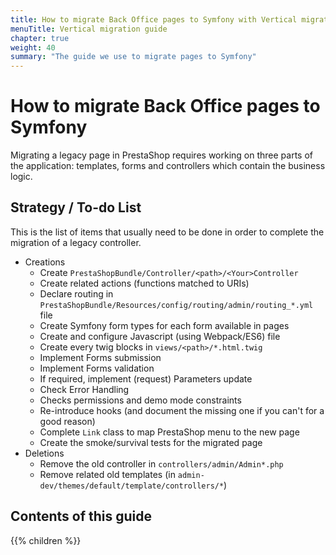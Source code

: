 ```yaml
---
title: How to migrate Back Office pages to Symfony with Vertical migration
menuTitle: Vertical migration guide
chapter: true
weight: 40
summary: "The guide we use to migrate pages to Symfony"
---
```


# How to migrate Back Office pages to Symfony

Migrating a legacy page in PrestaShop requires working on three parts of the application: templates, forms and controllers which contain the business logic.

## Strategy / To-do List

This is the list of items that usually need to be done in order to complete the migration of a legacy controller.

- Creations
  - Create `PrestaShopBundle/Controller/<path>/<Your>Controller`
  - Create related actions (functions matched to URIs)
  - Declare routing in `PrestaShopBundle/Resources/config/routing/admin/routing_*.yml` file
  - Create Symfony form types for each form available in pages
  - Create and configure Javascript (using Webpack/ES6) file
  - Create every twig blocks in `views/<path>/*.html.twig`
  - Implement Forms submission
  - Implement Forms validation
  - If required, implement (request) Parameters update
  - Check Error Handling
  - Checks permissions and demo mode constraints
  - Re-introduce hooks (and document the missing one if you can't for a good reason)
  - Complete `Link` class to map PrestaShop menu to the new page
  - Create the smoke/survival tests for the migrated page
- Deletions
  - Remove the old controller in `controllers/admin/Admin*.php`
  - Remove related old templates (in `admin-dev/themes/default/template/controllers/*`)

## Contents of this guide

{{% children %}}
